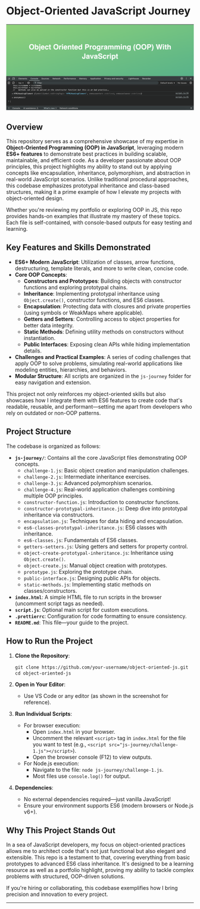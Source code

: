 # Object-Oriented JavaScript Journey

![Project Screenshot](imgs/oop.png)

## Overview

This repository serves as a comprehensive showcase of my expertise in **Object-Oriented Programming (OOP) in JavaScript**, leveraging modern **ES6+ features** to demonstrate best practices in building scalable, maintainable, and efficient code. As a developer passionate about OOP principles, this project highlights my ability to stand out by applying concepts like encapsulation, inheritance, polymorphism, and abstraction in real-world JavaScript scenarios. Unlike traditional procedural approaches, this codebase emphasizes prototypal inheritance and class-based structures, making it a prime example of how I elevate my projects with object-oriented design.

Whether you're reviewing my portfolio or exploring OOP in JS, this repo provides hands-on examples that illustrate my mastery of these topics. Each file is self-contained, with console-based outputs for easy testing and learning.

## Key Features and Skills Demonstrated

- **ES6+ Modern JavaScript**: Utilization of classes, arrow functions, destructuring, template literals, and more to write clean, concise code.
- **Core OOP Concepts**:
  - **Constructors and Prototypes**: Building objects with constructor functions and exploring prototypal chains.
  - **Inheritance**: Implementing prototypal inheritance using `Object.create()`, constructor functions, and ES6 classes.
  - **Encapsulation**: Protecting data with closures and private properties (using symbols or WeakMaps where applicable).
  - **Getters and Setters**: Controlling access to object properties for better data integrity.
  - **Static Methods**: Defining utility methods on constructors without instantiation.
  - **Public Interfaces**: Exposing clean APIs while hiding implementation details.
- **Challenges and Practical Examples**: A series of coding challenges that apply OOP to solve problems, simulating real-world applications like modeling entities, hierarchies, and behaviors.
- **Modular Structure**: All scripts are organized in the `js-journey` folder for easy navigation and extension.

This project not only reinforces my object-oriented skills but also showcases how I integrate them with ES6 features to create code that's readable, reusable, and performant—setting me apart from developers who rely on outdated or non-OOP patterns.

## Project Structure

The codebase is organized as follows:

- **`js-journey/`**: Contains all the core JavaScript files demonstrating OOP concepts.
  - `challenge-1.js`: Basic object creation and manipulation challenges.
  - `challenge-2.js`: Intermediate inheritance exercises.
  - `challenge-3.js`: Advanced polymorphism scenarios.
  - `challenge-4.js`: Real-world application challenges combining multiple OOP principles.
  - `constructor-function.js`: Introduction to constructor functions.
  - `constructor-prototypal-inheritance.js`: Deep dive into prototypal inheritance via constructors.
  - `encapsulation.js`: Techniques for data hiding and encapsulation.
  - `es6-classes-prototypal-inheritance.js`: ES6 classes with inheritance.
  - `es6-classes.js`: Fundamentals of ES6 classes.
  - `getters-setters.js`: Using getters and setters for property control.
  - `object-create-prototypal-inheritance.js`: Inheritance using `Object.create()`.
  - `object-create.js`: Manual object creation with prototypes.
  - `prototype.js`: Exploring the prototype chain.
  - `public-interface.js`: Designing public APIs for objects.
  - `static-methods.js`: Implementing static methods on classes/constructors.
- **`index.html`**: A simple HTML file to run scripts in the browser (uncomment script tags as needed).
- **`script.js`**: Optional main script for custom executions.
- **`.prettierrc`**: Configuration for code formatting to ensure consistency.
- **`README.md`**: This file—your guide to the project.

## How to Run the Project

1. **Clone the Repository**:

   ```
   git clone https://github.com/your-username/object-oriented-js.git
   cd object-oriented-js
   ```

2. **Open in Your Editor**:

   - Use VS Code or any editor (as shown in the screenshot for reference).

3. **Run Individual Scripts**:

   - For browser execution:
     - Open `index.html` in your browser.
     - Uncomment the relevant `<script>` tag in `index.html` for the file you want to test (e.g., `<script src="js-journey/challenge-1.js"></script>`).
     - Open the browser console (F12) to view outputs.
   - For Node.js execution:
     - Navigate to the file: `node js-journey/challenge-1.js`.
     - Most files use `console.log()` for output.

4. **Dependencies**:
   - No external dependencies required—just vanilla JavaScript!
   - Ensure your environment supports ES6 (modern browsers or Node.js v6+).

## Why This Project Stands Out

In a sea of JavaScript developers, my focus on object-oriented practices allows me to architect code that's not just functional but also elegant and extensible. This repo is a testament to that, covering everything from basic prototypes to advanced ES6 class inheritance. It's designed to be a learning resource as well as a portfolio highlight, proving my ability to tackle complex problems with structured, OOP-driven solutions.

If you're hiring or collaborating, this codebase exemplifies how I bring precision and innovation to every project.

---
